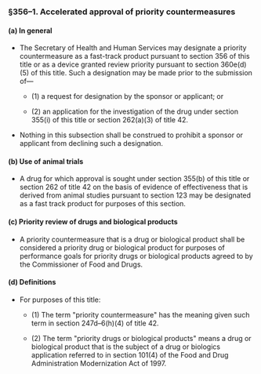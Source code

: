 ### §356–1. Accelerated approval of priority countermeasures
#### (a) In general
* The Secretary of Health and Human Services may designate a priority countermeasure as a fast-track product pursuant to section 356 of this title or as a device granted review priority pursuant to section 360e(d)(5) of this title. Such a designation may be made prior to the submission of—

  * (1) a request for designation by the sponsor or applicant; or

  * (2) an application for the investigation of the drug under section 355(i) of this title or section 262(a)(3) of title 42.


* Nothing in this subsection shall be construed to prohibit a sponsor or applicant from declining such a designation.

#### (b) Use of animal trials
* A drug for which approval is sought under section 355(b) of this title or section 262 of title 42 on the basis of evidence of effectiveness that is derived from animal studies pursuant to section 123 may be designated as a fast track product for purposes of this section.

#### (c) Priority review of drugs and biological products
* A priority countermeasure that is a drug or biological product shall be considered a priority drug or biological product for purposes of performance goals for priority drugs or biological products agreed to by the Commissioner of Food and Drugs.

#### (d) Definitions
* For purposes of this title:

  * (1) The term "priority countermeasure" has the meaning given such term in section 247d–6(h)(4) of title 42.

  * (2) The term "priority drugs or biological products" means a drug or biological product that is the subject of a drug or biologics application referred to in section 101(4) of the Food and Drug Administration Modernization Act of 1997.